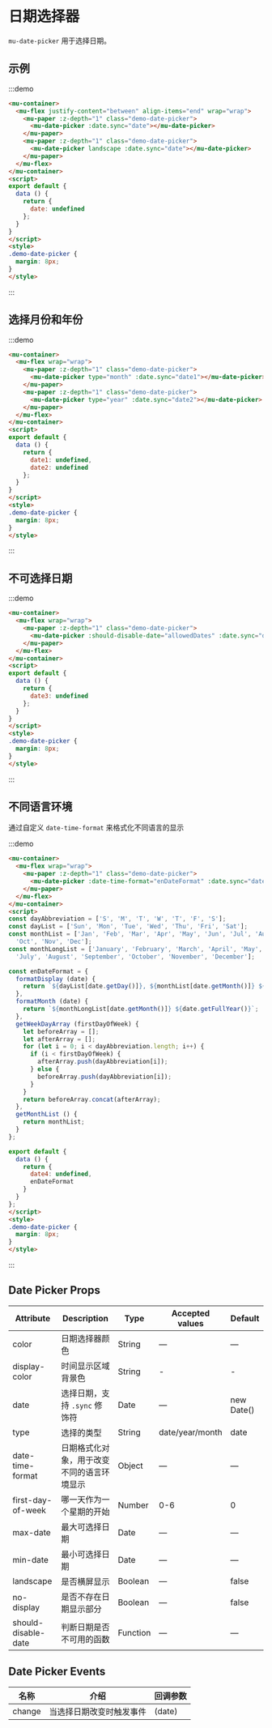 # 日期选择器

`mu-date-picker` 用于选择日期。

## 示例

:::demo
```html
<mu-container>
  <mu-flex justify-content="between" align-items="end" wrap="wrap">
    <mu-paper :z-depth="1" class="demo-date-picker">
      <mu-date-picker :date.sync="date"></mu-date-picker>
    </mu-paper>
    <mu-paper :z-depth="1" class="demo-date-picker">
      <mu-date-picker landscape :date.sync="date"></mu-date-picker>
    </mu-paper>
  </mu-flex>
</mu-container>
<script>
export default {
  data () {
    return {
      date: undefined
    };
  }
}
</script>
<style>
.demo-date-picker {
  margin: 8px;
}
</style>
```
:::

## 选择月份和年份

:::demo
```html
<mu-container>
  <mu-flex wrap="wrap">
    <mu-paper :z-depth="1" class="demo-date-picker">
      <mu-date-picker type="month" :date.sync="date1"></mu-date-picker>
    </mu-paper>
    <mu-paper :z-depth="1" class="demo-date-picker">
      <mu-date-picker type="year" :date.sync="date2"></mu-date-picker>
    </mu-paper>
  </mu-flex>
</mu-container>
<script>
export default {
  data () {
    return {
      date1: undefined,
      date2: undefined
    };
  }
}
</script>
<style>
.demo-date-picker {
  margin: 8px;
}
</style>
```
:::

## 不可选择日期

:::demo
```html
<mu-container>
  <mu-flex wrap="wrap">
    <mu-paper :z-depth="1" class="demo-date-picker">
      <mu-date-picker :should-disable-date="allowedDates" :date.sync="date3"></mu-date-picker>
    </mu-paper>
  </mu-flex>
</mu-container>
<script>
export default {
  data () {
    return {
      date3: undefined
    };
  }
}
</script>
<style>
.demo-date-picker {
  margin: 8px;
}
</style>
```
:::

##  不同语言环境

通过自定义 `date-time-format` 来格式化不同语言的显示

:::demo
```html
<mu-container>
  <mu-flex wrap="wrap">
    <mu-paper :z-depth="1" class="demo-date-picker">
      <mu-date-picker :date-time-format="enDateFormat" :date.sync="date4"></mu-date-picker>
    </mu-paper>
  </mu-flex>
</mu-container>
<script>
const dayAbbreviation = ['S', 'M', 'T', 'W', 'T', 'F', 'S'];
const dayList = ['Sun', 'Mon', 'Tue', 'Wed', 'Thu', 'Fri', 'Sat'];
const monthList = ['Jan', 'Feb', 'Mar', 'Apr', 'May', 'Jun', 'Jul', 'Aug', 'Sep',
  'Oct', 'Nov', 'Dec'];
const monthLongList = ['January', 'February', 'March', 'April', 'May', 'June',
  'July', 'August', 'September', 'October', 'November', 'December'];

const enDateFormat = {
  formatDisplay (date) {
    return `${dayList[date.getDay()]}, ${monthList[date.getMonth()]} ${date.getDate()}`;
  },
  formatMonth (date) {
    return `${monthLongList[date.getMonth()]} ${date.getFullYear()}`;
  },
  getWeekDayArray (firstDayOfWeek) {
    let beforeArray = [];
    let afterArray = [];
    for (let i = 0; i < dayAbbreviation.length; i++) {
      if (i < firstDayOfWeek) {
        afterArray.push(dayAbbreviation[i]);
      } else {
        beforeArray.push(dayAbbreviation[i]);
      }
    }
    return beforeArray.concat(afterArray);
  },
  getMonthList () {
    return monthList;
  }
};

export default {
  data () {
    return {
      date4: undefined,
      enDateFormat
    }
  }
};
</script>
<style>
.demo-date-picker {
  margin: 8px;
}
</style>
```
:::

## Date Picker Props

| Attribute | Description | Type | Accepted values | Default |
|------|------|------|------|------|
| color | 日期选择器颜色 | String | — | — |
| display-color | 时间显示区域背景色 | String | - | - |
| date | 选择日期，支持 `.sync` 修饰符 | Date | — | new Date() |
| type | 选择的类型 | String | date/year/month | date |
| date-time-format | 日期格式化对象，用于改变不同的语言环境显示 | Object | — | — |
| first-day-of-week | 哪一天作为一个星期的开始 | Number | 0-6 | 0 |
| max-date | 最大可选择日期 | Date | — | — |
| min-date | 最小可选择日期 | Date | — | — |
| landscape | 是否横屏显示 | Boolean | — | false |
| no-display | 是否不存在日期显示部分 | Boolean | — | false |
| should-disable-date | 判断日期是否不可用的函数 | Function | — | — |

## Date Picker Events

| 名称 | 介绍 | 回调参数 |
|------|-----|--------|
| change | 当选择日期改变时触发事件 | (date) |

<script>
const dayAbbreviation = ['S', 'M', 'T', 'W', 'T', 'F', 'S'];
const dayList = ['Sun', 'Mon', 'Tue', 'Wed', 'Thu', 'Fri', 'Sat'];
const monthList = ['Jan', 'Feb', 'Mar', 'Apr', 'May', 'Jun', 'Jul', 'Aug', 'Sep',
  'Oct', 'Nov', 'Dec'];
const monthLongList = ['January', 'February', 'March', 'April', 'May', 'June',
  'July', 'August', 'September', 'October', 'November', 'December'];

const enDateFormat = {
  formatDisplay (date) {
    return `${dayList[date.getDay()]}, ${monthList[date.getMonth()]} ${date.getDate()}`;
  },
  formatMonth (date) {
    return `${monthLongList[date.getMonth()]} ${date.getFullYear()}`;
  },
  getWeekDayArray (firstDayOfWeek) {
    let beforeArray = [];
    let afterArray = [];
    for (let i = 0; i < dayAbbreviation.length; i++) {
      if (i < firstDayOfWeek) {
        afterArray.push(dayAbbreviation[i]);
      } else {
        beforeArray.push(dayAbbreviation[i]);
      }
    }
    return beforeArray.concat(afterArray);
  },
  getMonthList () {
    return monthList;
  }
};

export default {
  data () {
    return {
      date: undefined,
      date1: undefined,
      date2: undefined,
      date3: undefined,
      date4: undefined,
      enDateFormat
    };
  },
  methods: {
    allowedDates (date) {
      return date.getDate() % 2 === 0
    }
  }
}
</script>
<style>
.demo-date-picker {
  margin: 8px;
}
</style>
